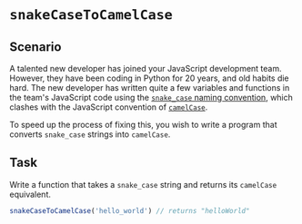 # `snakeCaseToCamelCase`

## Scenario

A talented new developer has joined your JavaScript development team. However, they have been coding in Python for 20 years, and old habits die hard. The new developer has written quite a few variables and functions in the team's JavaScript code using the [`snake_case` naming convention](https://en.wikipedia.org/wiki/Snake_case), which clashes with the JavaScript convention of [`camelCase`](https://en.wikipedia.org/wiki/Camel_case).

To speed up the process of fixing this, you wish to write a program that converts `snake_case` strings into `camelCase`.

## Task

Write a function that takes a `snake_case` string and returns its `camelCase` equivalent.

```js
snakeCaseToCamelCase('hello_world') // returns "helloWorld"
```